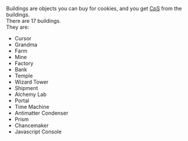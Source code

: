 Buildings are objects you can buy for cookies, and you get [CpS](https://cookieclicker.fandom.com/wiki/CpS) from the buildings.<br> There are 17 buildings.<br>
They are:
- Cursor
- Grandma
- Farm
- Mine
- Factory
- Bank
- Temple
- Wizard Tower
- Shipment
- Alchemy Lab
- Portal
- Time Machine
- Antimatter Condenser
- Prism
- Chancemaker
- Javascript Console
